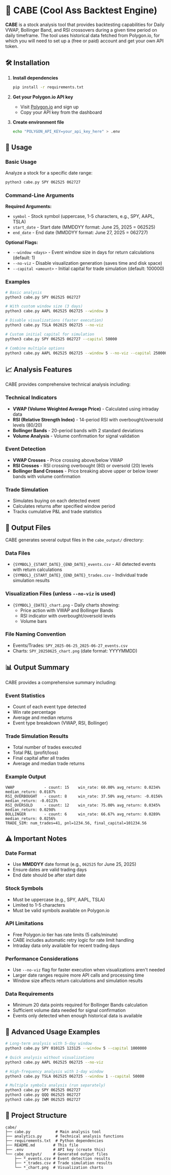# 🚀 CABE (Cool Ass Backtest Engine)

**CABE** is a stock analysis tool that provides backtesting capabilities for Daily VWAP, Bollinger Band, and RSI crossovers during a given time period on daily timeframe. The tool uses historical data fetched from Polygon.io, for which you will need to set up a (free or paid) account and get your own API token.

## 🛠️ Installation

1. **Install dependencies**
   ```bash
   pip install -r requirements.txt
   ```

2. **Get your Polygon.io API key**
   - Visit [Polygon.io](https://polygon.io/) and sign up
   - Copy your API key from the dashboard

3. **Create environment file**
   ```bash
   echo "POLYGON_API_KEY=your_api_key_here" > .env
   ```

## 🚀 Usage

### Basic Usage

Analyze a stock for a specific date range:

```bash
python3 cabe.py SPY 062525 062727
```

### Command-Line Arguments

**Required Arguments:**
- `symbol` - Stock symbol (uppercase, 1-5 characters, e.g., SPY, AAPL, TSLA)
- `start_date` - Start date (MMDDYY format: June 25, 2025 = 062525)
- `end_date` - End date (MMDDYY format: June 27, 2025 = 062727)

**Optional Flags:**
- `--window <days>` - Event window size in days for return calculations (default: 1)
- `--no-viz` - Disable visualization generation (saves time and disk space)
- `--capital <amount>` - Initial capital for trade simulation (default: 100000)

### Examples

```bash
# Basic analysis
python3 cabe.py SPY 062525 062727

# With custom window size (3 days)
python3 cabe.py AAPL 062525 062725 --window 3

# Disable visualizations (faster execution)
python3 cabe.py TSLA 062025 062725 --no-viz

# Custom initial capital for simulation
python3 cabe.py SPY 062525 062727 --capital 50000

# Combine multiple options
python3 cabe.py AAPL 062525 062725 --window 5 --no-viz --capital 250000
```

## 📈 Analysis Features

CABE provides comprehensive technical analysis including:

### Technical Indicators
- **VWAP (Volume Weighted Average Price)** - Calculated using intraday data
- **RSI (Relative Strength Index)** - 14-period RSI with overbought/oversold levels (80/20)
- **Bollinger Bands** - 20-period bands with 2 standard deviations
- **Volume Analysis** - Volume confirmation for signal validation

### Event Detection
- **VWAP Crosses** - Price crossing above/below VWAP
- **RSI Crosses** - RSI crossing overbought (80) or oversold (20) levels
- **Bollinger Band Crosses** - Price breaking above upper or below lower bands with volume confirmation

### Trade Simulation
- Simulates buying on each detected event
- Calculates returns after specified window period
- Tracks cumulative P&L and trade statistics

## 📁 Output Files

CABE generates several output files in the `cabe_output/` directory:

### Data Files
- `{SYMBOL}_{START_DATE}_{END_DATE}_events.csv` - All detected events with return calculations
- `{SYMBOL}_{START_DATE}_{END_DATE}_trades.csv` - Individual trade simulation results

### Visualization Files (unless `--no-viz` is used)
- `{SYMBOL}_{DATE}_chart.png` - Daily charts showing:
  - Price action with VWAP and Bollinger Bands
  - RSI indicator with overbought/oversold levels
  - Volume bars

### File Naming Convention
- Events/Trades: `SPY_2025-06-25_2025-06-27_events.csv`
- Charts: `SPY_20250625_chart.png` (date format: YYYYMMDD)

## 📊 Output Summary

CABE provides a comprehensive summary including:

### Event Statistics
- Count of each event type detected
- Win rate percentage
- Average and median returns
- Event type breakdown (VWAP, RSI, Bollinger)

### Trade Simulation Results
- Total number of trades executed
- Total P&L (profit/loss)
- Final capital after all trades
- Average and median trade returns

### Example Output
```
VWAP             - count: 15    win_rate: 60.00% avg_return: 0.0234% median_return: 0.0187%
RSI_OVERBOUGHT   - count: 8     win_rate: 37.50% avg_return: -0.0156% median_return: -0.0123%
RSI_OVERSOLD     - count: 12    win_rate: 75.00% avg_return: 0.0345% median_return: 0.0298%
BOLLINGER        - count: 6     win_rate: 66.67% avg_return: 0.0289% median_return: 0.0256%
TRADE_SIM: num_trades=41, pnl=1234.56, final_capital=101234.56
```

## ⚠️ Important Notes

### Date Format
- Use **MMDDYY** date format (e.g., `062525` for June 25, 2025)
- Ensure dates are valid trading days
- End date should be after start date

### Stock Symbols
- Must be uppercase (e.g., SPY, AAPL, TSLA)
- Limited to 1-5 characters
- Must be valid symbols available on Polygon.io

### API Limitations
- Free Polygon.io tier has rate limits (5 calls/minute)
- CABE includes automatic retry logic for rate limit handling
- Intraday data only available for recent trading days

### Performance Considerations
- Use `--no-viz` flag for faster execution when visualizations aren't needed
- Larger date ranges require more API calls and processing time
- Window size affects return calculations and simulation results

### Data Requirements
- Minimum 20 data points required for Bollinger Bands calculation
- Sufficient volume data needed for signal confirmation
- Events only detected when enough historical data is available

## 🧪 Advanced Usage Examples

```bash
# Long-term analysis with 5-day window
python3 cabe.py SPY 010125 123125 --window 5 --capital 1000000

# Quick analysis without visualizations
python3 cabe.py AAPL 062525 062725 --no-viz

# High-frequency analysis with 1-day window
python3 cabe.py TSLA 062525 062725 --window 1 --capital 50000

# Multiple symbols analysis (run separately)
python3 cabe.py SPY 062525 062727
python3 cabe.py QQQ 062525 062727
python3 cabe.py IWM 062525 062727
```

## 📁 Project Structure

```
cabe/
├── cabe.py           # Main analysis tool
├── analytics.py      # Technical analysis functions
├── requirements.txt  # Python dependencies
├── README.md        # This file
├── .env             # API key (create this)
└── cabe_output/     # Generated output files
    ├── *_events.csv # Event detection results
    ├── *_trades.csv # Trade simulation results
    └── *_chart.png  # Visualization charts
```
